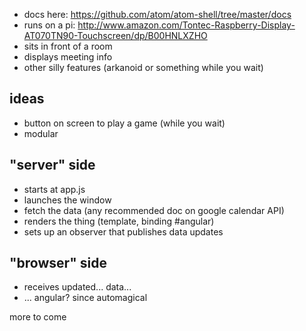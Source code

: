 * docs here: https://github.com/atom/atom-shell/tree/master/docs
* runs on a pi: http://www.amazon.com/Tontec-Raspberry-Display-AT070TN90-Touchscreen/dp/B00HNLXZHO
* sits in front of a room
* displays meeting info
* other silly features (arkanoid or something while you wait)

## ideas
* button on screen to play a game (while you wait)
* modular

## "server" side
* starts at app.js
* launches the window
* fetch the data (any recommended doc on google calendar API)
* renders the thing (template, binding #angular)
* sets up an observer that publishes data updates

## "browser" side
* receives updated... data...
* ... angular? since automagical

more to come
